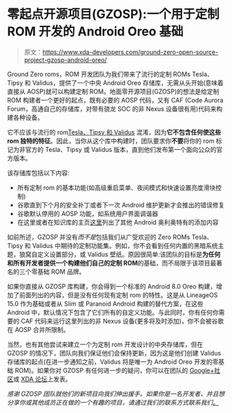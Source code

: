 # 零起点开源项目(GZOSP):一个用于定制 ROM 开发的 Android Oreo 基础

> 原文：<https://www.xda-developers.com/ground-zero-open-source-project-gzosp-android-oreo/>

Ground Zero roms，ROM 开发团队为我们带来了流行的定制 ROMs Tesla、Tipsy 和 Validus，提供了一个中央 Android Oreo 存储库，无需从头开始(意味着直接从 AOSP)就可以构建定制 ROM。地面零开源项目(GZOSP)的想法是给定制 ROM 构建者一个更好的起点，既有必要的 AOSP 代码，又有 CAF (Code Aurora Forum，高通自己的存储库，对带有骁龙 SOC 的非 Nexus 设备很有用)代码来构建各种设备。

它不应该与流行的 rom[Tesla、Tipsy 和 Validus](https://forum.xda-developers.com/ground-zero-roms/ground-zero-roms-feature-development) 混淆，因为**它不包含任何使这些 rom 独特的特征**。因此，当你从这个库中构建时，团队要求你**不要**将你的 rom 标记为非官方的 Tesla、Tipsy 或 Validus 版本，直到他们发布第一个面向公众的官方版本。

该存储库包括以下内容:

*   所有定制 rom 的基本功能(如高级重启菜单、夜间模式和快速设置亮度滑块控制)
*   谷歌直到下个月的安全补丁或者下一次 Android 维护更新才会推出的错误修复
*   谷歌默认停用的 AOSP 功能，如系统用户界面调谐器
*   在这里或者在知识库的主页[这里](https://github.com/GZOSP)列出了其他 Android 奥利奥特有的添加内容

如前所述，GZOSP 并没有*而不是*包括我们从广受欢迎的 Zero ROMs Tesla、Tipsy 和 Validus 中期待的定制功能集。例如，你不会看到任何内置的黑暗系统主题，狼窝自定义设置部分，或 Validus 壁纸。原因很简单:该团队的目标是**为任何和所有开发者提供一个构建他们自己的定制 ROM**的基础，而不局限于该项目最著名的三个零基础 ROM 品牌。

如果你直接从 GZOSP 库构建，你会得到一个标准的 Android 8.0 Oreo 构建，增加了前面列出的内容，但是没有任何现有定制 rom 的特性。这是从 LineageOS 15.0 作为基础或者从 Slim 或 Paranoid Android 构建的替代方案，在这些 Android 中，默认情况下包含了它们所有的自定义功能。与此同时，你有任何你需要的 CAF 代码来运行这里列出的非 Nexus 设备(更多将及时添加)，你不会被谷歌在 AOSP 合并所限制。

当然，也有其他尝试来建立一个为定制 rom 开发设计的中央存储库，但在 GZOSP 的情况下，团队向我们保证他们会保持更新，因为这是他们创建 Validus 存储库的起点(在进一步通知之前，Validus 将是唯一为 Android Oreo 开发的零基础 ROM)。如果你对 GZOSP 有任何进一步的疑问，你可以在团队的 [Google+社区](https://plus.google.com/communities/109330559573276360638/stream/c5536b6b-7875-4e93-ae0f-8c0e19ea7d72)或 [XDA 论坛](https://forum.xda-developers.com/ground-zero-roms/ground-zero-roms-feature-development/gzosp-aio-thread-t3679343)上发表。

*感谢 GZOSP 团队就他们的新项目向我们伸出援手。如果你是一名开发者，并且想分享你或其他成员正在做的一个有趣的项目，请通过我们的联系方式联系我们[。](https://www.xda-developers.com/suggest-content/)*